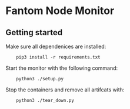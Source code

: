 # Fantom Node Monitor

## Getting started

Make sure all dependenices are installed:
```
    pip3 install -r requirements.txt
```

Start the monitor with the following command:
```shell
    python3 ./setup.py
```

Stop the containers and remove all artifcats with:
```shell
    python3 ./tear_down.py
```

